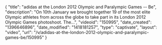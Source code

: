 {
    "title": "adidas at the London 2012 Olympic and Paralympic Games -- Be",
    "description": "On 10th January we brought together 19 of the most elite Olympic athletes from across the globe to take part in its London 2012 Olympic Games photoshoot. The...",
    "videoid": "150995",
    "date_created": "1396646896",
    "date_modified": "1418181257",
    "type": "captivate",
    "layout": "video",
    "url": "\/v\/adidas-at-the-london-2012-olympic-and-paralympic-games-be\/150995"
}